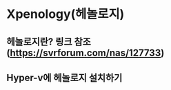 Xpenology(헤놀로지)
=============

## 헤놀로지란? 링크 참조 (https://svrforum.com/nas/127733)

## Hyper-v에 헤놀로지 설치하기 

